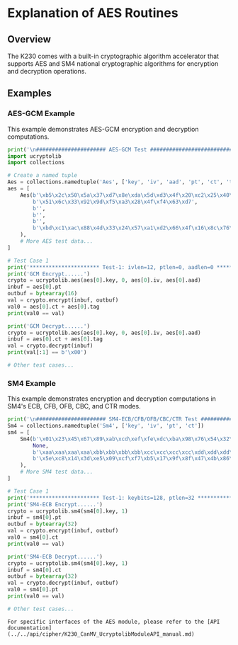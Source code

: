 # Explanation of AES Routines

## Overview

The K230 comes with a built-in cryptographic algorithm accelerator that supports AES and SM4 national cryptographic algorithms for encryption and decryption operations.

## Examples

### AES-GCM Example

This example demonstrates AES-GCM encryption and decryption computations.

```python
print('\n###################### AES-GCM Test ##############################')
import ucryptolib
import collections

# Create a named tuple
Aes = collections.namedtuple('Aes', ['key', 'iv', 'aad', 'pt', 'ct', 'tag'])
aes = [
    Aes(b'\xb5\x2c\x50\x5a\x37\xd7\x8e\xda\x5d\xd3\x4f\x20\xc2\x25\x40\xea\x1b\x58\x96\x3c\xf8\xe5\xbf\x8f\xfa\x85\xf9\xf2\x49\x25\x05\xb4',
        b'\x51\x6c\x33\x92\x9d\xf5\xa3\x28\x4f\xf4\x63\xd7',
        b'',
        b'',
        b'',
        b'\xbd\xc1\xac\x88\x4d\x33\x24\x57\xa1\xd2\x66\x4f\x16\x8c\x76\xf0'
    ),
    # More AES test data...
]

# Test Case 1
print('********************** Test-1: ivlen=12, ptlen=0, aadlen=0 ******************')
print('GCM Encrypt......')
crypto = ucryptolib.aes(aes[0].key, 0, aes[0].iv, aes[0].aad)
inbuf = aes[0].pt
outbuf = bytearray(16)
val = crypto.encrypt(inbuf, outbuf)
val0 = aes[0].ct + aes[0].tag
print(val0 == val)

print('GCM Decrypt......')
crypto = ucryptolib.aes(aes[0].key, 0, aes[0].iv, aes[0].aad)
inbuf = aes[0].ct + aes[0].tag
val = crypto.decrypt(inbuf)
print(val[:1] == b'\x00')

# Other test cases...
```

### SM4 Example

This example demonstrates encryption and decryption computations in SM4's ECB, CFB, OFB, CBC, and CTR modes.

```python
print('\n###################### SM4-ECB/CFB/OFB/CBC/CTR Test ##############################')
Sm4 = collections.namedtuple('Sm4', ['key', 'iv', 'pt', 'ct'])
sm4 = [
    Sm4(b'\x01\x23\x45\x67\x89\xab\xcd\xef\xfe\xdc\xba\x98\x76\x54\x32\x10',
        None,
        b'\xaa\xaa\xaa\xaa\xbb\xbb\xbb\xbb\xcc\xcc\xcc\xcc\xdd\xdd\xdd\xdd\xee\xee\xee\xee\xff\xff\xff\xff\xaa\xaa\xaa\xaa\xbb\xbb\xbb\xbb',
        b'\x5e\xc8\x14\x3d\xe5\x09\xcf\xf7\xb5\x17\x9f\x8f\x47\x4b\x86\x19\x2f\x1d\x30\x5a\x7f\xb1\x7d\xf9\x85\xf8\x1c\x84\x82\x19\x23\x04'
    ),
    # More SM4 test data...
]

# Test Case 1
print('********************** Test-1: keybits=128, ptlen=32 ******************')
print('SM4-ECB Encrypt......')
crypto = ucryptolib.sm4(sm4[0].key, 1)
inbuf = sm4[0].pt
outbuf = bytearray(32)
val = crypto.encrypt(inbuf, outbuf)
val0 = sm4[0].ct
print(val0 == val)

print('SM4-ECB Decrypt......')
crypto = ucryptolib.sm4(sm4[0].key, 1)
inbuf = sm4[0].ct
outbuf = bytearray(32)
val = crypto.decrypt(inbuf, outbuf)
val0 = sm4[0].pt
print(val0 == val)

# Other test cases...
```

```{admonition} Tip
For specific interfaces of the AES module, please refer to the [API documentation](../../api/cipher/K230_CanMV_UcryptolibModuleAPI_manual.md)
```
